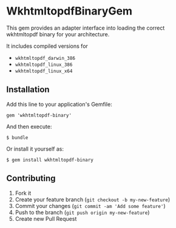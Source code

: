 # WkhtmltopdfBinaryGem

This gem provides an adapter interface into loading the correct wkhtmltopdf binary for your architecture.  

It includes compiled versions for
- `wkhtmltopdf_darwin_386`
- `wkhtmltopdf_linux_386`
- `wkhtmltopdf_linux_x64`

## Installation

Add this line to your application's Gemfile:

    gem 'wkhtmltopdf-binary'

And then execute:

    $ bundle

Or install it yourself as:

    $ gem install wkhtmltopdf-binary

## Contributing

1. Fork it
2. Create your feature branch (`git checkout -b my-new-feature`)
3. Commit your changes (`git commit -am 'Add some feature'`)
4. Push to the branch (`git push origin my-new-feature`)
5. Create new Pull Request
